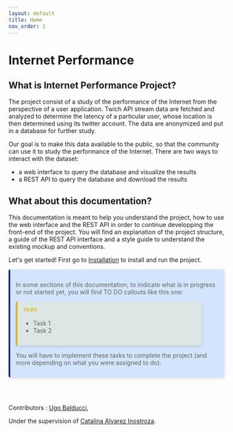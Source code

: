 ```yaml
---
layout: default
title: Home
nav_order: 1
---
```


<style>
    blockquote {
        margin: 10px 0;
        margin-block-start: 0;
        margin-inline-start: 0;
        padding-left: 15px;
        border-left: 3px solid #eeebee;
        display: block;
        margin-block-end: 1em;
        margin-inline-end: 40px;
    }
    
    
    p.warning, blockquote.warning {
        background: rgba(247, 126, 126, 0.2);
        border-left: 4px solid #dd2e2e;
        border-radius: 4px;
        box-shadow: 0 1px 2px rgba(0, 0, 0, 0.12), 0 3px 10px rgba(0, 0, 0, 0.08);
        padding: 0.8rem;
    }

    blockquote.warning, blockquote.important, blockquote.note-title {
        margin-left: 0;
        margin-right: 0;
    }

    p.note, blockquote.note {
        background: rgba(114, 83, 237, 0.2);
        border-left: 4px solid #381885;
        border-radius: 4px;
        box-shadow: 0 1px 2px rgba(0, 0, 0, 0.12), 0 3px 10px rgba(0, 0, 0, 0.08);
        padding: 0.8rem;
    }

    p.highlight, blockquote.highlight {
        background: rgba(255, 235, 130, 0.2);
        border-left: 4px solid #e7af06;
        border-radius: 4px;
        box-shadow: 0 1px 2px rgba(0, 0, 0, 0.12), 0 3px 10px rgba(0, 0, 0, 0.08);
        padding: 0.8rem;
    }

    p.important, blockquote.important {
        background: rgba(44, 132, 250, 0.2);
        border-left: 4px solid #183385;
        border-radius: 4px;
        box-shadow: 0 1px 2px rgba(0, 0, 0, 0.12), 0 3px 10px rgba(0, 0, 0, 0.08);
        padding: 0.8rem;
    }

    p.highlight-title, blockquote.highlight-title {
        background: rgba(255, 235, 130, 0.2);
        border-left: 4px solid #e7af06;
        border-radius: 4px;
        box-shadow: 0 1px 2px rgba(0, 0, 0, 0.12), 0 3px 10px rgba(0, 0, 0, 0.08);
        padding: 0.8rem;
    }

    p.highlight-title > p:first-child, blockquote.highlight-title > p:first-child {
        margin-top: 0;
        margin-bottom: 0;
        color: #e7af06;
        display: block;
        font-weight: bold;
        text-transform: uppercase;
        font-size: 0.75em;
        padding-bottom: 0.125rem;
    }
</style>

# **Internet Performance**

## **What is Internet Performance Project?**
The project consist of a study of the performance of the Internet from the perspective of a user application. Twich API stream data are fetched and analyzed to determine the latency of a particular user, whose location is then determined using its twitter account. The data are anonymized and put in a database for further study.

Our goal is to make this data available to the public, so that the community can use it to study the performance of the Internet. There are two ways to interact with the dataset:
- a web interface to query the database and visualize the results
- a REST API to query the database and download the results

## What about this documentation?

This documentation is meant to help you understand the project, how to use the web interface and the REST API in order to continue developping the front-end of the project. You will find an explanation of the project structure, a guide of the REST API interface and a style guide to understand the existing mockup and conventions.

Let's get started! First go to [Installation](Installation.md) to install and run the project.


<blockquote class="important"><p>
In some sections of this documentation, to indicate what is in progress or not started yet, you will find TO DO callouts like this one:
<blockquote class="highlight-title">
<p>TO DO</p>
<ul>
    <li>Task 1</li>
    <li>Task 2</li>
</ul></blockquote>
You will have to implement these tasks to complete the project (and more depending on what you were assigned to do).
</p></blockquote>


<br>
<br>

Contributors : [Ugo Balducci](mailto:ugo.balducci@epfl.ch),

Under the supervision of [Catalina Alvarez Inostroza](mailto:catalina.alvarezinostroza@epfl.ch).